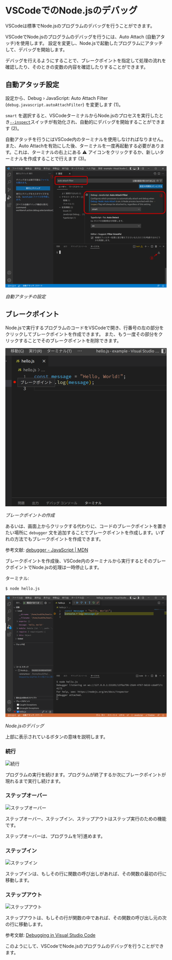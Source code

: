 # VSCodeでのNode.jsのデバッグ

VSCodeは標準でNode.jsのプログラムのデバッグを行うことができます。

VSCodeでNode.jsのプログラムのデバッグを行うには、Auto Attach (自動アタッチ)を使用します。
設定を変更し、Node.jsで起動したプログラムにアタッチして、デバッグを開始します。

デバッグを行えるようにすることで、ブレークポイントを指定して処理の流れを確認したり、そのときの変数の内容を確認したりすることができます。

## 自動アタッチ設定

設定から、Debug › JavaScript: Auto Attach Filter (`debug.javascript.autoAttachFilter`) を変更します (1)。

`smart` を選択すると、VSCodeターミナルからNode.jsのプロセスを実行したとき[`--inspect`](https://nodejs.org/en/docs/guides/debugging-getting-started)スイッチが有効化され、自動的にデバッグを開始することができます (2)。

自動アタッチを行うにはVSCode内のターミナルを使用しなければなりません。
また、Auto Attachを有効にした後、ターミナルを一度再起動する必要があります。これは、ターミナルの右上にある ⚠ アイコンをクリックするか、新しいターミナルを作成することで行えます (3)。

![](assets/nodejs-auto-attach.dio.png)

_自動アタッチの設定_

## ブレークポイント

Node.jsで実行するプログラムのコードをVSCodeで開き、行番号の左の部分をクリックしてブレークポイントを作成できます。
また、もう一度その部分をクリックすることでそのブレークポイントを削除できます。

![](assets/nodejs-breakpoint.png)

_ブレークポイントの作成_

あるいは、画面上からクリックする代わりに、コードのブレークポイントを置きたい場所に `debugger` 文を追加することでブレークポイントを作成します。いずれの方法でもブレークポイントを作成できます。

参考文献: [debugger - JavaScript | MDN](https://developer.mozilla.org/ja/docs/Web/JavaScript/Reference/Statements/debugger)

ブレークポイントを作成後、VSCode内のターミナルから実行するとそのブレークポイントでNode.jsの処理は一時停止します。

ターミナル:

```console
$ node hello.js
```

![](assets/nodejs-debugger.png)

_Node.jsのデバッグ_

上部に表示されているボタンの意味を説明します。

### 続行

![続行](https://github.com/microsoft/vscode/raw/1.84.1/src/vs/workbench/contrib/debug/browser/media/continue-tb.png)<!-- @license https://github.com/microsoft/vscode/raw/1.84.1/LICENSE.txt -->

プログラムの実行を続けます。プログラムが終了するか次にブレークポイントが現れるまで実行し続けます。

### ステップオーバー

![ステップオーバー](https://github.com/microsoft/vscode/raw/1.84.1/src/vs/workbench/contrib/debug/browser/media/stepover-tb.png)<!-- @license https://github.com/microsoft/vscode/raw/1.84.1/LICENSE.txt -->

ステップオーバー、ステップイン、ステップアウトはステップ実行のための機能です。

ステップオーバーは、プログラムを1行進めます。

### ステップイン

![ステップイン](https://github.com/microsoft/vscode/raw/1.84.1/src/vs/workbench/contrib/debug/browser/media/stepinto-tb.png)<!-- @license https://github.com/microsoft/vscode/raw/1.84.1/LICENSE.txt -->

ステップインは、もしその行に関数の呼び出しがあれば、その関数の最初の行に移動します。

### ステップアウト

![ステップアウト](https://github.com/microsoft/vscode/raw/1.84.1/src/vs/workbench/contrib/debug/browser/media/stepout-tb.png)<!-- @license https://github.com/microsoft/vscode/raw/1.84.1/LICENSE.txt -->

ステップアウトは、もしその行が関数の中であれば、その関数の呼び出し元の次の行に移動します。

参考文献: [Debugging in Visual Studio Code](https://code.visualstudio.com/docs/editor/debugging)

このようにして、VSCodeでNode.jsのプログラムのデバッグを行うことができます。

